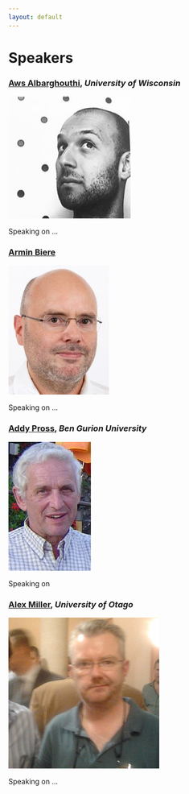 ```yaml
---
layout: default
---
```


# Speakers

### [Aws Albarghouthi](https://pages.cs.wisc.edu/~aws/), _University of Wisconsin_
![Aws Albarghouthi](./assets/img/aalba.jpg) 

Speaking on ...

### [Armin Biere](http://fmv.jku.at/biere/)
![Armin Biere](./assets/img/abiere.jpg)

Speaking on ...


### [Addy Pross](https://www.bgu.ac.il/~pross/), _Ben Gurion University_
![Addy Pross](./assets/img/addy.jpeg)

Speaking on 

### [Alex Miller](https://www.otago.ac.nz/philosophy/dept/staff-miller.html), _University of Otago_
![Alex Miller](./assets/img/alex.png)

Speaking on ...

